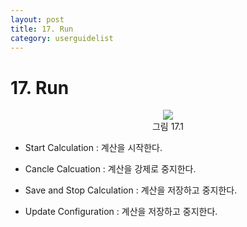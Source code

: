 ```yaml
---
layout: post
title: 17. Run
category: userguidelist
---
```


# 17. Run

<p align='Center'>
    <img src="https://github.com/nextfoam/baram-pages/raw/main/screenshots/userguide/17.1.png"><br>
    그림 17.1
</p>

* Start Calculation : 계산을 시작한다.<br>

* Cancle Calcuation : 계산을 강제로 중지한다.<br>

* Save and Stop Calculation : 계산을 저장하고 중지한다.<br>

* Update Configuration : 계산을 저장하고 중지한다.<br>